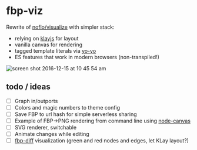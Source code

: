 # fbp-viz

Rewrite of [noflo/visualize](https://github.com/noflo/visualize) with simpler stack:
* relying on [klayjs](https://github.com/OpenKieler/klayjs) for layout
* vanilla canvas for rendering
* tagged template literals via [yo-yo](https://github.com/maxogden/yo-yo)
* ES features that work in modern browsers (non-transpiled!)

![screen shot 2016-12-15 at 10 45 54 am](https://cloud.githubusercontent.com/assets/395307/21232470/b6fa7f56-c2b9-11e6-810c-fca094bc9344.png)

## todo / ideas

- [ ] Graph in/outports
- [ ] Colors and magic numbers to theme config
- [ ] Save FBP to url hash for simple serverless sharing
- [ ] Example of FBP→PNG rendering from command line using [node-canvas]()
- [ ] SVG renderer, switchable
- [ ] Animate changes while editing
- [ ] [fbp-diff](https://github.com/flowbased/fbp-diff) visualization (green and red nodes and edges, let KLay layout?)
